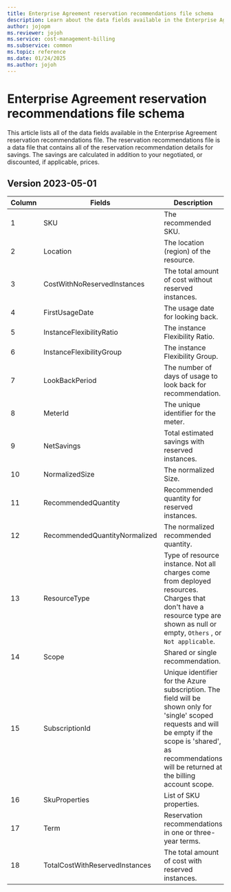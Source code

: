 ```yaml
---
title: Enterprise Agreement reservation recommendations file schema
description: Learn about the data fields available in the Enterprise Agreement reservation recommendations file.
author: jojopm
ms.reviewer: jojoh
ms.service: cost-management-billing
ms.subservice: common
ms.topic: reference
ms.date: 01/24/2025
ms.author: jojoh
---
```


# Enterprise Agreement reservation recommendations file schema

This article lists all of the data fields available in the Enterprise Agreement reservation recommendations file. The reservation recommendations file is a data file that contains all of the reservation recommendation details for savings. The savings are calculated in addition to your negotiated, or discounted, if applicable, prices.

## Version 2023-05-01

| Column |Fields|Description|
|---|------|------|
| 1 |SKU|The recommended SKU.|
| 2 |Location|The location (region) of the resource.|
| 3 |CostWithNoReservedInstances|The total amount of cost without reserved instances.|
| 4 |FirstUsageDate|The usage date for looking back.|
| 5 |InstanceFlexibilityRatio|The instance Flexibility Ratio.|
| 6 |InstanceFlexibilityGroup|The instance Flexibility Group.|
| 7 |LookBackPeriod|The number of days of usage to look back for recommendation.|
| 8 |MeterId|The unique identifier for the meter.|
| 9 |NetSavings|Total estimated savings with reserved instances.|
| 10 |NormalizedSize|The normalized Size.|
| 11 |RecommendedQuantity|Recommended quantity for reserved instances.|
| 12 |RecommendedQuantityNormalized|The normalized recommended quantity.|
| 13 |ResourceType|Type of resource instance. Not all charges come from deployed resources. Charges that don't have a resource type are shown as null or empty, `Others` , or `Not applicable`.|
| 14 |Scope|Shared or single recommendation.|
| 15 |SubscriptionId|Unique identifier for the Azure subscription. The field will be shown only for 'single' scoped requests and will be empty if the scope is 'shared', as recommendations will be returned at the billing account scope. |
| 16 |SkuProperties|List of SKU properties.|
| 17 |Term|Reservation recommendations in one or three-year terms.|
| 18 |TotalCostWithReservedInstances|The total amount of cost with reserved instances.|
